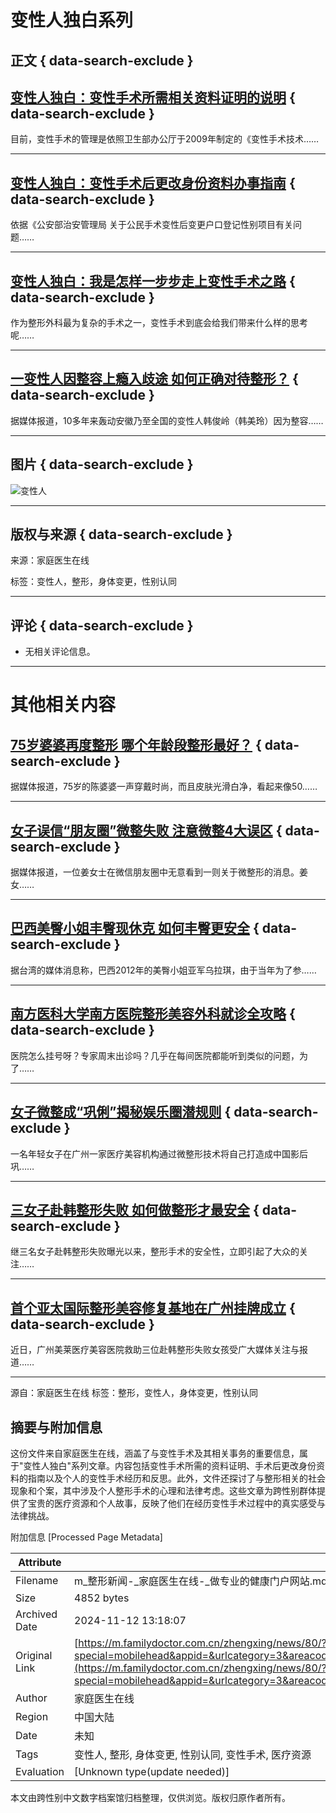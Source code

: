 # 变性人独白系列

## 正文 { data-search-exclude }


## [变性人独白：变性手术所需相关资料证明的说明](https://m.familydoctor.com.cn/201412/731059.html?special=mobilehead&appid=&urlcategory=3&areacode=469027&portaltype=&columnid=15574&accesstype=&screenwidth=&islogin=0&version=2&usessionid=&terminal=&ua=&resourceid=&ext=) { data-search-exclude }

目前，变性手术的管理是依照卫生部办公厅于2009年制定的《变性手术技术…… 

---

## [变性人独白：变性手术后更改身份资料办事指南](https://m.familydoctor.com.cn/201412/731052.html?special=mobilehead&appid=&urlcategory=3&areacode=469027&portaltype=&columnid=15574&accesstype=&screenwidth=&islogin=0&version=2&usessionid=&terminal=&ua=&resourceid=&ext=) { data-search-exclude }

依据《公安部治安管理局 关于公民手术变性后变更户口登记性别项目有关问题……

---

## [变性人独白：我是怎样一步步走上变性手术之路](https://m.familydoctor.com.cn/201412/731054.html?special=mobilehead&appid=&urlcategory=3&areacode=469027&portaltype=&columnid=15574&accesstype=&screenwidth=&islogin=0&version=2&usessionid=&terminal=&ua=&resourceid=&ext=) { data-search-exclude }

作为整形外科最为复杂的手术之一，变性手术到底会给我们带来什么样的思考呢……

---

## [一变性人因整容上瘾入歧途 如何正确对待整形？](https://m.familydoctor.com.cn/201412/730473.html?special=mobilehead&appid=&urlcategory=3&areacode=469027&portaltype=&columnid=15574&accesstype=&screenwidth=&islogin=0&version=2&usessionid=&terminal=&ua=&resourceid=&ext=) { data-search-exclude }

据媒体报道，10多年来轰动安徽乃至全国的变性人韩俊岭（韩美玲）因为整容……

---

## 图片 { data-search-exclude }
![变性人](https://img.familydoctor.com.cn/uploadimg/tj/2022/06/28/14/40209faa810100001fab714c63020000.jpeg)

---

## 版权与来源 { data-search-exclude }
来源：家庭医生在线

标签：变性人，整形，身体变更，性别认同

---

## 评论 { data-search-exclude }
- 无相关评论信息。

--- 

# 其他相关内容

## [75岁婆婆再度整形 哪个年龄段整形最好？](https://m.familydoctor.com.cn/201412/730986.html?special=mobilehead&appid=&urlcategory=3&areacode=469027&portaltype=&columnid=15574&accesstype=&screenwidth=&islogin=0&version=2&usessionid=&terminal=&ua=&resourceid=&ext=) { data-search-exclude }

据媒体报道，75岁的陈婆婆一声穿戴时尚，而且皮肤光滑白净，看起来像50……

---

## [女子误信“朋友圈”微整失败 注意微整4大误区](https://m.familydoctor.com.cn/201412/731017.html?special=mobilehead&appid=&urlcategory=3&areacode=469027&portaltype=&columnid=15574&accesstype=&screenwidth=&islogin=0&version=2&usessionid=&terminal=&ua=&resourceid=&ext=) { data-search-exclude }

据媒体报道，一位姜女士在微信朋友圈中无意看到一则关于微整形的消息。姜女……

---

## [巴西美臀小姐丰臀现休克 如何丰臀更安全](https://m.familydoctor.com.cn/201412/731006.html?special=mobilehead&appid=&urlcategory=3&areacode=469027&portaltype=&columnid=15574&accesstype=&screenwidth=&islogin=0&version=2&usessionid=&terminal=&ua=&resourceid=&ext=) { data-search-exclude }

据台湾的媒体消息称，巴西2012年的美臀小姐亚军乌拉琪，由于当年为了参……

---

## [南方医科大学南方医院整形美容外科就诊全攻略](https://m.familydoctor.com.cn/201412/730294.html?special=mobilehead&appid=&urlcategory=3&areacode=469027&portaltype=&columnid=15574&accesstype=&screenwidth=&islogin=0&version=2&usessionid=&terminal=&ua=&resourceid=&ext=) { data-search-exclude }

医院怎么挂号呀？专家周末出诊吗？几乎在每间医院都能听到类似的问题，为了……

---

## [女子微整成“巩俐”揭秘娱乐圈潜规则](https://m.familydoctor.com.cn/201412/730548.html?special=mobilehead&appid=&urlcategory=3&areacode=469027&portaltype=&columnid=15574&accesstype=&screenwidth=&islogin=0&version=2&usessionid=&terminal=&ua=&resourceid=&ext=) { data-search-exclude }

一名年轻女子在广州一家医疗美容机构通过微整形技术将自己打造成中国影后巩……

---

## [三女子赴韩整形失败 如何做整形才最安全](https://m.familydoctor.com.cn/201411/727199.html?special=mobilehead&appid=&urlcategory=3&areacode=469027&portaltype=&columnid=15574&accesstype=&screenwidth=&islogin=0&version=2&usessionid=&terminal=&ua=&resourceid=&ext=) { data-search-exclude }

继三名女子赴韩整形失败曝光以来，整形手术的安全性，立即引起了大众的关注……

---

## [首个亚太国际整形美容修复基地在广州挂牌成立](https://m.familydoctor.com.cn/201411/727197.html?special=mobilehead&appid=&urlcategory=3&areacode=469027&portaltype=&columnid=15574&accesstype=&screenwidth=&islogin=0&version=2&usessionid=&terminal=&ua=&resourceid=&ext=) { data-search-exclude }

近日，广州美莱医疗美容医院救助三位赴韩整形失败女孩受广大媒体关注与报道…… 

--- 

源自：家庭医生在线
标签：整形，变性人，身体变更，性别认同 


## 摘要与附加信息

<!-- tcd_abstract -->
这份文件来自家庭医生在线，涵盖了与变性手术及其相关事务的重要信息，属于"变性人独白"系列文章。内容包括变性手术所需的资料证明、手术后更改身份资料的指南以及个人的变性手术经历和反思。此外，文件还探讨了与整形相关的社会现象和个案，其中涉及个人整形手术的心理和法律考虑。这些文章为跨性别群体提供了宝贵的医疗资源和个人故事，反映了他们在经历变性手术过程中的真实感受与法律挑战。
<!-- tcd_abstract_end -->

附加信息 [Processed Page Metadata]

| Attribute       | Value                                  |
|-----------------|----------------------------------------|
| Filename        | m_整形新闻-_家庭医生在线-_做专业的健康门户网站.md                             |
| Size            | 4852 bytes                           |
| Archived Date   | 2024-11-12 13:18:07                             |
| Original Link   | [https://m.familydoctor.com.cn/zhengxing/news/80/?special=mobilehead&appid=&urlcategory=3&areacode=469027&portaltype=&columnid=15574&accesstype=&screenwidth=&islogin=0&version=2&usessionid=&terminal=&ua=&resourceid=&ext=](https://m.familydoctor.com.cn/zhengxing/news/80/?special=mobilehead&appid=&urlcategory=3&areacode=469027&portaltype=&columnid=15574&accesstype=&screenwidth=&islogin=0&version=2&usessionid=&terminal=&ua=&resourceid=&ext=)                       |
| Author          | 家庭医生在线                               |
| Region          | 中国大陆                               |
| Date            | 未知                                 |
| Tags            | 变性人, 整形, 身体变更, 性别认同, 变性手术, 医疗资源                                 |
| Evaluation            | [Unknown type(update needed)]                                 |
<!-- tcd_table_end -->

本文由跨性别中文数字档案馆归档整理，仅供浏览。版权归原作者所有。
